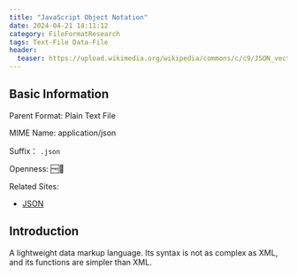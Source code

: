 ```yaml
---
title: "JavaScript Object Notation"
date: 2024-04-21 14:11:12
category: FileFormatResearch
tags: Text-File Data-File
header:
  teaser: https://upload.wikimedia.org/wikipedia/commons/c/c9/JSON_vector_logo.svg
---
```


## Basic Information

Parent Format: Plain Text File

MIME Name: application/json

Suffix： `.json`

Openness: 🆓📖

Related Sites:

* [JSON](https://www.json.org/json-en.html)

## Introduction

A lightweight data markup language. Its syntax is not as complex as XML, and its functions are simpler than XML.
